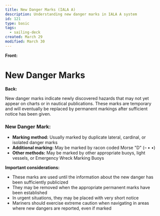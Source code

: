 ```yaml
---
title: New Danger Marks (IALA A)
description: Understanding new danger marks in IALA A system
id: 121
type: basic
tags:
  - sailing-deck
created: March 29
modified: March 30
---
```


**Front:**
# New Danger Marks

**Back:**
<p>New danger marks indicate newly discovered hazards that may not yet appear on charts or in nautical publications. These marks are temporary and will eventually be replaced by permanent markings after sufficient notice has been given.</p>

<div class="mark-section">
  <h3>New Danger Mark:</h3>
  <ul>
    <li><strong>Marking method:</strong> Usually marked by duplicate lateral, cardinal, or isolated danger marks</li>
    <li><strong>Additional marking:</strong> May be marked by racon coded Morse "D" (– • •)</li>
    <li><strong>Other methods:</strong> May be marked by other appropriate buoys, light vessels, or Emergency Wreck Marking Buoys</li>
  </ul>
</div>

<p><strong>Important considerations:</strong></p>
<ul>
  <li>These marks are used until the information about the new danger has been sufficiently publicized</li>
  <li>They may be removed when the appropriate permanent marks have been established</li>
  <li>In urgent situations, they may be placed with very short notice</li>
  <li>Mariners should exercise extreme caution when navigating in areas where new dangers are reported, even if marked</li>
</ul>